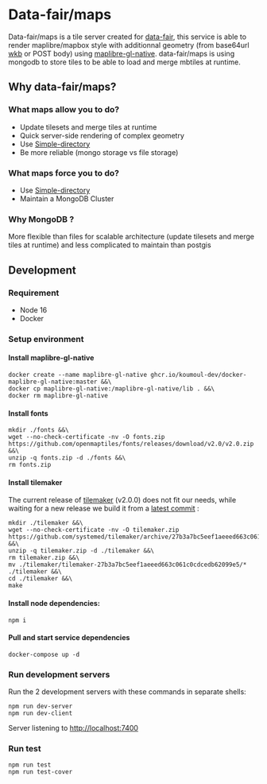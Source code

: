 # Data-fair/maps

Data-fair/maps is a tile server created for [data-fair](https://github.com/data-fair/data-fair), this service is able to render maplibre/mapbox style with additionnal geometry (from base64url [wkb](https://en.wikipedia.org/wiki/Well-known_text_representation_of_geometry#Well-known_binary) or POST body) using [maplibre-gl-native](https://github.com/maplibre/maplibre-gl-native).
data-fair/maps is using mongodb to store tiles to be able to load and merge mbtiles at runtime.


## Why data-fair/maps?


### What maps allow you to do?
- Update tilesets and merge tiles at runtime
- Quick server-side rendering of complex geometry
- Use [Simple-directory](https://github.com/koumoul-dev/simple-directory)
- Be more reliable (mongo storage vs file storage)


### What maps force you to do?
- Use [Simple-directory](https://github.com/koumoul-dev/simple-directory)
- Maintain a MongoDB Cluster 


### Why MongoDB ?

More flexible than files for scalable architecture (update tilesets and merge tiles at runtime) and less complicated to maintain than postgis


## Development

### Requirement

-   Node 16
-   Docker

### Setup environment

#### Install maplibre-gl-native

    docker create --name maplibre-gl-native ghcr.io/koumoul-dev/docker-maplibre-gl-native:master &&\
    docker cp maplibre-gl-native:/maplibre-gl-native/lib . &&\
    docker rm maplibre-gl-native

#### Install fonts

    mkdir ./fonts &&\
    wget --no-check-certificate -nv -O fonts.zip https://github.com/openmaptiles/fonts/releases/download/v2.0/v2.0.zip &&\
    unzip -q fonts.zip -d ./fonts &&\
    rm fonts.zip

#### Install tilemaker

The current release of [tilemaker](https://github.com/systemed/tilemaker) (v2.0.0) does not fit our needs, while waiting for a new release we build it from a [latest commit](https://github.com/systemed/tilemaker/tree/27b3a7bc5eef1aeeed663c061c0cdcedb62099e5) :

    mkdir ./tilemaker &&\
    wget --no-check-certificate -nv -O tilemaker.zip https://github.com/systemed/tilemaker/archive/27b3a7bc5eef1aeeed663c061c0cdcedb62099e5.zip &&\
    unzip -q tilemaker.zip -d ./tilemaker &&\
    rm tilemaker.zip &&\
    mv ./tilemaker/tilemaker-27b3a7bc5eef1aeeed663c061c0cdcedb62099e5/* ./tilemaker &&\
    cd ./tilemaker &&\
    make

#### Install node dependencies:

    npm i

#### Pull and start service dependencies

    docker-compose up -d

### Run development servers

Run the 2 development servers with these commands in separate shells:

    npm run dev-server
    npm run dev-client

Server listening to [http://localhost:7400](http://localhost:7400)

### Run test

    npm run test
    npm run test-cover
